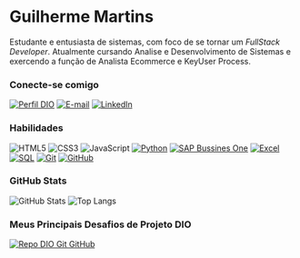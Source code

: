 # Guilherme Martins

Estudante e entusiasta de sistemas, com foco de se tornar um *FullStack Developer*. Atualmente cursando Analise e Desenvolvimento de Sistemas e exercendo a função de Analista Ecommerce e KeyUser Process.

### Conecte-se comigo

[![Perfil DIO](https://img.shields.io/badge/-Meu%20Perfil%20na%20DIO-30A3DC?style=for-the-badge)](https://www.dio.me/users/guilherme_henri25)
[![E-mail](https://img.shields.io/badge/-Email-000?style=for-the-badge&logo=microsoft-outlook&logoColor=E94D5F)](mailto:guilherme.henri25@gmail.com)
[![LinkedIn](https://img.shields.io/badge/-LinkedIn-000?style=for-the-badge&logo=linkedin&logoColor=30A3DC)](https://www.linkedin.com/in/guih-henriquee/)

### Habilidades

![HTML5](https://img.shields.io/badge/HTML-000?style=for-the-badge&logo=html5&logoColor=)
![CSS3](https://img.shields.io/badge/CSS3-000?style=for-the-badge&logo=css3&logoColor=)
![JavaScript](https://img.shields.io/badge/JavaScript-000?style=for-the-badge&logo=javascript&logoColor=)
[![Python](https://img.shields.io/badge/python-000?style=for-the-badge&logo=python&logoColor=)]()
[![SAP Bussines One](https://img.shields.io/badge/SAPB1-000?style=for-the-badge&logo=SAP&logoColor=fff)]()
[![Excel](https://img.shields.io/badge/excel-000?style=for-the-badge&logo=excel&logoColor=)]() 
[![SQL](https://img.shields.io/badge/sql-000?style=for-the-badge&logo=SQL&logoColor=)]()
[![Git](https://img.shields.io/badge/Git-000?style=for-the-badge&logo=git&logoColor=)](https://git-scm.com/doc)
[![GitHub](https://img.shields.io/badge/GitHub-000?style=for-the-badge&logo=github&logoColor=)](https://docs.github.com/)

### GitHub Stats

![GitHub Stats](https://github-readme-stats.vercel.app/api?username=Guih-henriqueee&theme=transparent&bg_color=000&border_color=30A3DC&show_icons=true&icon_color=30A3DC&title_color=E94D5F&text_color=FFF)
![Top Langs](https://github-readme-stats-git-masterrstaa-rickstaa.vercel.app/api/top-langs/?username=Guih-henriqueee&layout=compact&bg_color=000&border_color=30A3DC&title_color=E94D5F&text_color=FFF)

### Meus Principais Desafios de Projeto DIO

[![Repo DIO Git GitHub](https://github-readme-stats.vercel.app/api/pin/?username=Guih-henriqueee&repo=BootCamp-dio&bg_color=000&border_color=30A3DC&show_icons=true&icon_color=30A3DC&title_color=E94D5F&text_color=FFF)](https://github.com/guih-henriqueee/BootCamp-Dio)
